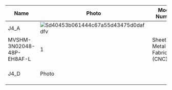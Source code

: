
| Name  | Photo  |  Model Number  |Quantity (PCS) | Manufacturing Method | Material |
| -------  | -------  |  -------  |------- | ------- | ------- |
| J4_A  | ![Sd40453b061444c67a55d43475d0dafdfv](https://github.com/user-attachments/assets/0c6eca14-c46f-4fb9-9851-d6d4ac0287d9)
  |  MVSHM-3N02048-48P-EH8AF-L  | 1 | Sheet Metal Fabrication (CNC) | SUS304 |
| J4_D  | Photo  |    | 1 | Sheet Metal Fabrication (CNC) | SUS304 |

